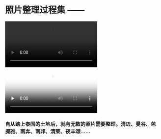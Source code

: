 # 照片整理过程集 ——

<video controls="controls">
<source src="Fired-Chicken-In-Ricefield.mp4" type="video/mp4">
Your browser does not support the video tag.
</video>

<video id="video" controls="" preload="none" poster="http://media.w3.org/2010/05/sintel/poster.png">
      <source id="mp4" src="http://media.w3.org/2010/05/sintel/trailer.mp4" type="video/mp4">
      <source id="webm" src="http://media.w3.org/2010/05/sintel/trailer.webm" type="video/webm">
      <source id="ogv" src="http://media.w3.org/2010/05/sintel/trailer.ogv" type="video/ogg">
      <p>Your user agent does not support the HTML5 Video element.</p>
    </video>

### 自从踏上泰国的土地后，就有无数的照片需要整理。清迈、曼谷、芭提雅、南奔、南邦、清莱、夜丰颂……
